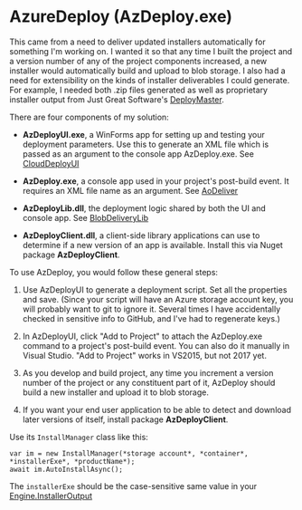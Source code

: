 # AzureDeploy (AzDeploy.exe)

This came from a need to deliver updated installers automatically for something I'm working on. I wanted it so that any time I built the project and a version number of any of the project components increased, a new installer would automatically build and upload to blob storage. I also had a need for extensibility on the kinds of installer deliverables I could generate. For example, I needed both .zip files generated as well as proprietary installer output from Just Great Software's [DeployMaster](https://www.deploymaster.com/).

There are four components of my solution: 

- **AzDeployUI.exe**, a WinForms app for setting up and testing your deployment parameters. Use this to generate an XML file which is passed as an argument to the console app AzDeploy.exe. See [CloudDeployUI](https://github.com/adamosoftware/AzureDeploy/tree/master/CloudDeployUI)

- **AzDeploy.exe**, a console app used in your project's post-build event. It requires an XML file name as an argument. See [AoDeliver](https://github.com/adamosoftware/AzureDeploy/tree/master/AoDeliver)

- **AzDeployLib.dll**, the deployment logic shared by both the UI and console app. See [BlobDeliveryLib](https://github.com/adamosoftware/AzureDeploy/tree/master/BlobDeliveryLib)

- **AzDeployClient.dll**, a client-side library applications can use to determine if a new version of an app is available. Install this via Nuget package **AzDeployClient**.

To use AzDeploy, you would follow these general steps:

1. Use AzDeployUI to generate a deployment script. Set all the properties and save. (Since your script will have an Azure storage account key, you will probably want to git to ignore it. Several times I have accidentally checked in sensitive info to GitHub, and I've had to regenerate keys.)

2. In AzDeployUI, click "Add to Project" to attach the AzDeploy.exe command to a project's post-build event. You can also do it manually in Visual Studio. "Add to Project" works in VS2015, but not 2017 yet.

3. As you develop and build project, any time you increment a version number of the project or any constituent part of it, AzDeploy should build a new installer and upload it to blob storage.

4. If you want your end user application to be able to detect and download later versions of itself, install package **AzDeployClient**.

Use its `InstallManager` class like this:

    var im = new InstallManager(*storage account*, *container*, *installerExe*, *productName*);
    await im.AutoInstallAsync();

The `installerExe` should be the case-sensitive same value in your [Engine.InstallerOutput](https://github.com/adamosoftware/AzureDeploy/blob/master/BlobDeliveryLib/Engine.cs#L79)

